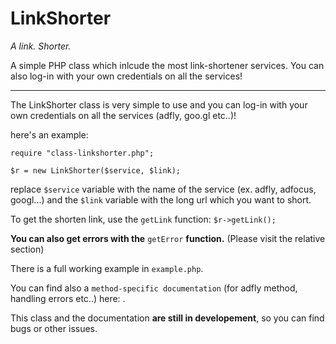 # LinkShorter

_A link. Shorter._

A simple PHP class which inlcude the most link-shortener services.
You can also log-in with your own credentials on all the services!

-----------------------------------------------------

The LinkShorter class is very simple to use and you can log-in with your own credentials on all the services (adfly, goo.gl etc..)!

here's an example:

`require "class-linkshorter.php";`

`$r = new LinkShorter($service, $link);`

replace `$service` variable with the name of the service (ex. adfly, adfocus, googl...) and the `$link` variable with the long url which you want to short.

To get the shorten link, use the `getLink` function: `$r->getLink();`

**You can also get errors with the** `getError` **function.** (Please visit the relative section)

There is a full working example in `example.php`.

You can find also a `method-specific documentation` (for adfly method, handling errors etc..) here: <coming soon>.


This class and the documentation **are still in developement**, so you can find bugs or other issues.
